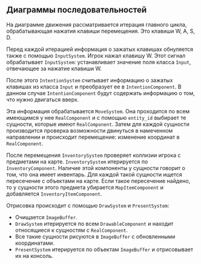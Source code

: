 ## Диаграммы последовательностей

На диаграмме движения рассматривается итерация главного цикла, обрабатывающая нажатия клавиши перемещения.
Это клавиши W, A, S, D.

Перед каждой итерацией информация о зажатых клавишах обнуляется также с помощью `InputSystem`.
Игрок нажал клавишу W.
Этот сигнал обрабатывает `InputSystem`: устанавливает значение поля класса `Input`, отвечающее за нажатие клавиши W.


После этого `IntentionSystem` считывает информацию о зажатых клавишах из класса `Input` и преобразует ее в `IntentionComponent`.
В данном случае `IntentionComponent` будут содержать информацию о том, что нужно двигаться вверх.

Эта информация обрабатывается `MoveSystem`.
Она проходится по всем имеющимся у нее `RealComponent` и с помощью `entity_id` выбирает те сущности, которые имеют `RealComponent`.
Затем для каждой сущности производится проверка возможности двинуться в намеченном направлении и происходит перемещение: изменение координат в `RealComponent`.

После перемещения `InventorySystem` проверяет коллизии игрока с предметами на карте.
`InventorySystem` итерируется по `InventoryComponent`.
Наличие этой компоненты у сущности говорит о том, что она имеет инвентарь.
Для каждой такой сущности ищется пересечение с объектами на карте.
Если такое пересечение найдено, то у сущности этого предмета убирается `MapItemComponent` и добавляется `InventoryItemComponent`.

Отрисовка происходит с помощью `DrawSystem` и `PresentSystem`:
* Очищается `ImageBuffer`.
* `DrawSystem` итерируется по всем `DrawableComponent` и находит относящиеся к сущностям с `RealComponent`.
* Все такие сущности рисуются в `ImageBuffer` с обновленными координатами.
* `PresentSystem` итерируется по объектам `ImageBuffer` и отрисовывает их на консоль.
